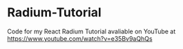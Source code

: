 # Radium-Tutorial
Code for my React Radium Tutorial avaliable on YouTube at 
https://www.youtube.com/watch?v=e35Bv9aQhQs
